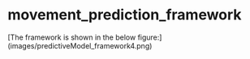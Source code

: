 # movement_prediction_framework

[The framework is shown in the below figure:] (images/predictiveModel_framework4.png)
